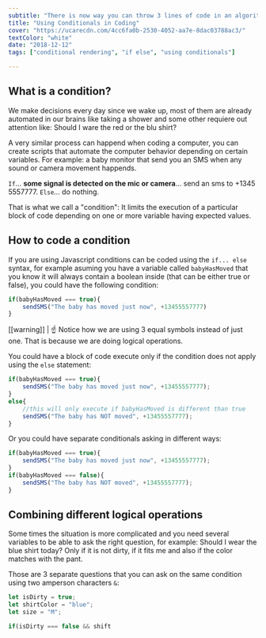 ```yaml
---
subtitle: "There is now way you can throw 3 lines of code in an algorithm without have to include a conditional. It's time to guide the computer on how to make decisions!"
title: "Using Conditionals in Coding"
cover: "https://ucarecdn.com/4cc6fa0b-2530-4052-aa7e-8dac03788ac3/"
textColor: "white"
date: "2018-12-12"
tags: ["conditional rendering", "if else", "using conditionals"]

---
```


## What is a condition?

We make decisions every day since we wake up, most of them are already automated in our brains like taking a shower and some other requiere out attention like: Should I ware the red or the blu shirt?

A very similar process can happend when coding a computer, you can create scripts that automate the computer behavior depending on certain variables. For example: a baby monitor that send you an SMS when any sound or camera movement happends.

`If`... **some signal is detected on the mic or camera**... send an sms to +1345 5557777.
`Else`... do nothing.

That is what we call a "condition": It limits the execution of a particular block of code depending on one or more variable having expected values.

## How to code a condition

If you are using Javascript conditions can be coded using the `if... else` syntax, for example asuming you have a variable called `babyHasMoved` that you know it will always contain a boolean inside (that can be either true or false), you could have the following condition:
```js
if(babyHasMoved === true){
	sendSMS("The baby has moved just now", +13455557777)
}
```  
[[warning]]
| :point_up: Notice how we are using 3 equal symbols instead of just one. That is because we are doing logical operations. 

You could have a block of code execute only if the condition does not apply using the `else` statement:
```js
if(babyHasMoved === true){
	sendSMS("The baby has moved just now", +13455557777);
}
else{
	//this will only execute if babyHasMoved is different than true 
	sendSMS("The baby has NOT moved", +13455557777);
}
``` 

Or you could have separate conditionals asking in different ways:
```js
if(babyHasMoved === true){
	sendSMS("The baby has moved just now", +13455557777);
}
if(babyHasMoved === false){
	sendSMS("The baby has NOT moved", +13455557777);
}
```

## Combining different logical operations

Some times the situation is more complicated and you need several variables to be able to ask the right question, for example: Should I wear the blue shirt today? Only if it is not dirty, if it fits me and also if the color matches with the pant.

Those are 3 separate questions that you can ask on the same condition using two amperson characters `&`:

```js
let isDirty = true;
let shirtColor = "blue";
let size = "M";

if(isDirty === false && shift
```
<!--stackedit_data:
eyJoaXN0b3J5IjpbNTM4NzA1MzIzLDIwOTg4NjcyNzgsMTIzOD
Y5MDE0NiwtMTYzNTA0NzI5MywtMTIyNzI2NjM3MCw3MzA5OTgx
MTZdfQ==
-->